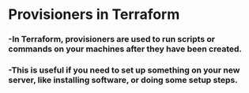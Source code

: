 # Provisioners in Terraform
### -In Terraform, provisioners are used to run scripts or commands on your machines after they have been created.
### -This is useful if you need to set up something on your new server, like installing software, or doing some setup steps.
